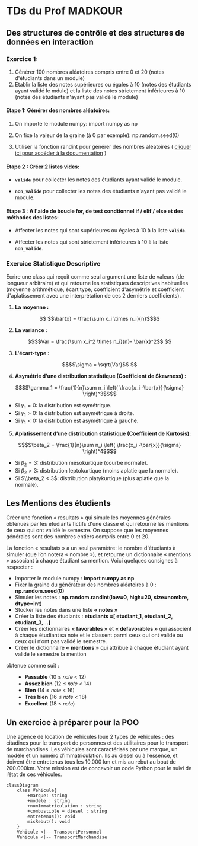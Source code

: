 # TDs du Prof MADKOUR

## Des structures de contrôle et des structures de données en interaction

### Exercice 1:

1. Générer 100 nombres aléatoires compris entre 0 et 20 (notes d'étudiants dans un module)
2. Etablir la liste des notes supérieures ou égales à 10 (notes des étudiants ayant validé le mdule) et la liste des notes strictement inférieures à 10 (notes des étudiants n'ayant pas validé le module)
#### **Etape 1:** Générer des nombres aléatoires:

1. On importe le module numpy: import numpy as np

2. On fixe la valeur de la graine (à 0 par exemple): np.random.seed(0)

3. Utiliser la fonction randint pour générer des nombres aléatoires ( [cliquer ici pour accéder à la documentation](https://numpy.org/doc/stable/reference/random/generated/numpy.random.randint.html#numpy-random-randint/) )

#### **Etape 2 :** Créer 2 listes vides:

+ **`valide`** pour collecter les notes des étudiants ayant validé le module.

+ **`non_valide`** pour collecter les notes des étudiants n'ayant pas validé le module.

#### **Etape 3 :** A l'aide de boucle for, de test condtionnel if / elif / else et des méthodes des listes:

+ Affecter les notes qui sont supérieures ou égales à 10 à la liste **`valide`**.

+ Affecter les notes qui sont strictement inférieures à 10 à la liste **`non_valide`**.

### Exercice Statistique Descriptive

Ecrire une class  qui reçoit comme seul argument une liste de valeurs (de longueur arbitraire) et qui retourne les statistiques descriptives habituelles (moyenne arithmétique, écart type, coefficient d'asymétrie et coefficient d'aplatissement avec une interprétation de ces 2 derniers coefficients).

1. **La moyenne :**

```math

$$\bar{x} = \frac{\sum x_i \times n_i}{n}$$
```

2. **La variance :**

```math
$$Var = \frac{\sum x_i^2 \times n_i}{n}- \bar{x}^2$$

```

3. **L'écart-type :**

```math
$$\sigma = \sqrt{Var}$$

```

4. **Asymétrie d’une distribution statistique (Coefficient de Skewness) :**


```math
$$\gamma_1 = \frac{1}{n}\sum n_i \left( \frac{x_i -\bar{x}}{\sigma} \right)^3$$
```

- Si $\gamma_1 = 0$: la distribution est symétrique.
- Si $\gamma_1 > 0$: la distribution est asymétrique à droite.
- Si $\gamma_1 < 0$: la distribution est asymétrique à gauche.

5. **Aplatissement d’une distribution statistique (Coefficient de Kurtosis):**

```math
$$\beta_2 = \frac{1}{n}\sum n_i \left( \frac{x_i -\bar{x}}{\sigma} \right)^4$$
```

- Si $\beta_2 = 3$: distribution mésokurtique (courbe normale).
- Si $\beta_2> 3$: distribution leptokurtique (moins aplatie que la normale).
- Si $\\beta_2 < 3$: distribution platykurtique (plus aplatie que la normale).

## Les Mentions des étudients

Créer une fonction « resultats » qui simule les moyennes générales obtenues par les étudiants fictifs d'une
classe et qui retourne les mentions de ceux qui ont validé le semestre. On suppose que les moyennes générales
sont des nombres entiers compris entre 0 et 20.

La fonction « resultats » a un seul paramètre: le nombre d'étudiants à simuler (que l’on notera « nombre »), et retourne un dictionnaire « mentions » associant à chaque étudiant sa mention.
Voici quelques consignes à respecter :

- Importer le module numpy : **import numpy as np**
- Fixer la graine du générateur des nombres aléatoires à 0 : **np.random.seed(0)**
- Simuler les notes : **np.random.randint(low=0, high=20, size=nombre, dtype=int)**
- Stocker les notes dans une liste **« notes »**
- Créer la liste des étudiants : **etudiants =[ etudiant_1, etudiant_2, etudiant_3,…]**
- Créer les dictionnaires **« favorables »** et **« defavorables »** qui associent à chaque étudiant sa note et le
classent parmi ceux qui ont validé ou ceux qui n’ont pas validé le semestre.
- Créer le dictionnaire **« mentions »** qui attribue à chaque étudiant ayant validé le semestre la mention

obtenue comme suit :

<ul style="padding-left:50px;">
    <li><strong>Passable</strong> (10 ≤ 𝑛𝑜𝑡𝑒 < 12)</li>
    <li><strong>Assez bien</strong> (12 ≤ 𝑛𝑜𝑡𝑒 < 14)</li>
    <li><strong>Bien</strong> (14 ≤ 𝑛𝑜𝑡𝑒 < 16)</li>
    <li><strong>Très bien</strong> (16 ≤ 𝑛𝑜𝑡𝑒 < 18)</li>
    <li><strong>Excellent</strong> (18 ≤ 𝑛𝑜𝑡𝑒)</li>
</ul>

## Un exercice à préparer pour la POO

Une agence de location de véhicules loue 2 types de véhicules : des citadines pour le transport de personnes et des utilitaires pour le transport de marchandises. Les véhicules sont caractérisés par une marque, un modèle et un numéro d’immatriculation. Ils au diesel ou à l’essence, et doivent être entretenus tous les 10.000 km et mis au rebut au bout de 200.000km.
Votre mission est de concevoir un code Python pour le suivi de l’état de ces véhicules.

```mermaid
classDiagram
    class Vehicule{
        +marque: string
        +modele : string
        +numImmatriculation : string
        +combustible = diesel : string
        entretenus(): void
        misRebut(): void
    }
    Vehicule <|-- TransportPersonnel
    Vehicule <|-- TransportMarchandise
```
